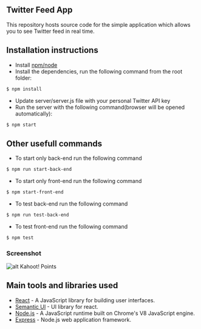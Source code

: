 ## Twitter Feed App

This repository hosts source code for the simple application which allows you to see Twitter feed in real time.

## Installation instructions
- Install [npm/node](https://nodejs.org/en/)
- Install the dependencies, run the following command from the root folder:
```sh
$ npm install
```
- Update server/server.js file with your personal Twitter API key
- Run the server with the following command(browser will be opened automatically):
```sh
$ npm start
```

## Other usefull commands
- To start only back-end run the following command
```sh
$ npm run start-back-end
```
- To start only front-end run the following command
```sh
$ npm start-front-end
```
- To test back-end run the following command
```sh
$ npm run test-back-end
```
- To test front-end run the following command
```sh
$ npm test
```

### Screenshot
![alt Kahoot! Points](https://github.com/zufarzhan/twitter-stream-react-node/blob/master/Screenshot.png)


## Main tools and libraries used
- [React](https://reactjs.org/) - A JavaScript library for building user interfaces.
- [Semantic UI](https://react.semantic-ui.com/) - UI library for react.
- [Node.js](https://nodejs.org/en/) - A JavaScript runtime built on Chrome's V8 JavaScript engine.
- [Express](https://expressjs.com/) - Node.js web application framework.
